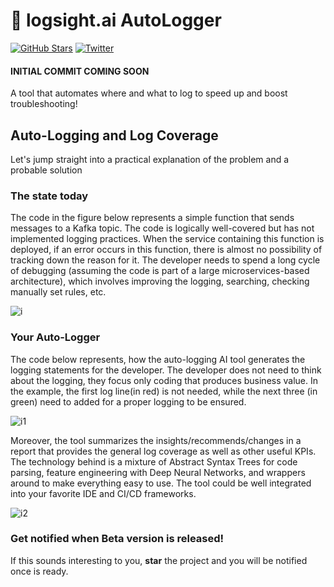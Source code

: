 # :page_facing_up: logsight.ai AutoLogger

[![GitHub Stars](https://img.shields.io/github/stars/aiops/auto-logging?style=social)](https://github.com/aiops/auto-logging) [![Twitter](https://img.shields.io/twitter/follow/logsight.svg?label=logsight&style=flat&logo=twitter&logoColor=4FADFF)](https://twitter.com/logsight)

    
#### INITIAL COMMIT COMING SOON 
A tool that automates where and what to log to speed up and boost troubleshooting!

## Auto-Logging and Log Coverage
Let's jump straight into a practical explanation of the problem and a probable solution

### The state today
The code in the figure below represents a simple function that sends messages to a Kafka topic. The code is logically well-covered but has not implemented logging practices. When the service containing this function is deployed, if an error occurs in this function, there is almost no possibility of tracking down the reason for it. The developer needs to spend a long cycle of debugging (assuming the code is part of a large microservices-based architecture), which involves improving the logging, searching, checking manually set rules, etc.

![i](https://user-images.githubusercontent.com/22328259/177746383-72ddd2d8-1f42-4345-bd91-5bbd1aae68fe.png)


### Your Auto-Logger
The code below represents, how the auto-logging AI tool generates the logging statements for the developer. The developer does not need to think about the logging, they focus only coding that produces business value. In the example, the first log line(in red) is not needed, while the next three (in green) need to added for a proper logging to be ensured.

![i1](https://user-images.githubusercontent.com/22328259/177746405-37acb3f1-031b-4441-bc38-c4fb326f4228.png)

Moreover, the tool summarizes the insights/recommends/changes in a report that provides the general log coverage as well as other useful KPIs.
The technology behind is a mixture of Abstract Syntax Trees for code parsing, feature engineering with Deep Neural Networks, and wrappers around to make everything easy to use. The tool could be well integrated into your favorite IDE and CI/CD frameworks.

![i2](https://user-images.githubusercontent.com/22328259/177746432-4bb93580-c145-47ea-ac6c-3655399cd170.png)


### Get notified when Beta version is released!
If this sounds interesting to you, **star** the project and you will be notified once is ready.
